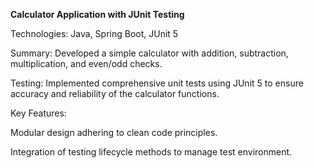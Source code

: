 **Calculator Application with JUnit Testing**

Technologies: Java, Spring Boot, JUnit 5

Summary: Developed a simple calculator with addition, subtraction, multiplication, and even/odd checks.

Testing: Implemented comprehensive unit tests using JUnit 5 to ensure accuracy and reliability of the calculator functions.

Key Features:

Modular design adhering to clean code principles.

Integration of testing lifecycle methods to manage test environment.
